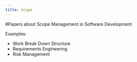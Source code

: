 ```yaml
---
title: Scope
---
```

#Papers about Scope Management in Software Development

Examples:
* Work Break Down Structure
* Requirements Engineering
* Risk Management